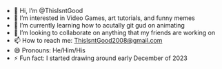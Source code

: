- 👋 Hi, I’m @ThisIsntGood
- 👀 I’m interested in Video Games, art tutorials, and funny memes
- 🌱 I’m currently learning how to acutally git gud on animating
- 💞️ I’m looking to collaborate on anything that my friends are working on
- 📫 How to reach me: ThisIsntGood2008@gmail.com
- 😄 Pronouns: He/Him/His
- ⚡ Fun fact: I started drawing around early December of 2023

<!---
ThisIsntGood/ThisIsntGood is a ✨ special ✨ repository because its `README.md` (this file) appears on your GitHub profile.
You can click the Preview link to take a look at your changes.
--->
